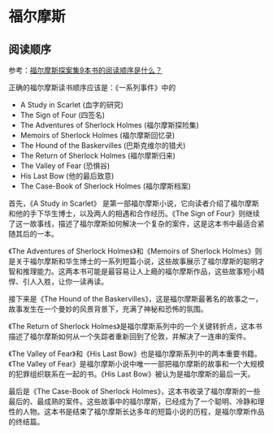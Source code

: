 # 福尔摩斯
## 阅读顺序 
参考：[福尔摩斯探案集9本书的阅读顺序是什么？](https://www.zhihu.com/question/433803779)

正确的福尔摩斯读书顺序应该是：《一系列事件》中的

- A Study in Scarlet (血字的研究)
- The Sign of Four (四签名)
- The Adventures of Sherlock Holmes (福尔摩斯探险集)
- Memoirs of Sherlock Holmes (福尔摩斯回忆录)
- The Hound of the Baskervilles (巴斯克维尔的猎犬)
- The Return of Sherlock Holmes (福尔摩斯归来)
- The Valley of Fear (恐惧谷)
- His Last Bow (他的最后致意)
- The Case-Book of Sherlock Holmes (福尔摩斯档案)

首先，《A Study in Scarlet》 是第一部福尔摩斯小说，它向读者介绍了福尔摩斯和他的手下华生博士，以及两人的相遇和合作经历。《The Sign of Four》则继续了这一故事线，描述了福尔摩斯如何解决一个复杂的案件，这是这本书中最适合紧随其后的一本。

《The Adventures of Sherlock Holmes》和《Memoirs of Sherlock Holmes》则是关于福尔摩斯和华生博士的一系列短篇小说，这些故事展示了福尔摩斯的聪明才智和推理能力。这两本书可能是最容易让人上瘾的福尔摩斯作品，这些故事短小精悍、引人入胜，让你一读再读。

接下来是《The Hound of the Baskervilles》，这是福尔摩斯最著名的故事之一，故事发生在一个曼妙的风景背景下，充满了神秘和恐怖的氛围。

《The Return of Sherlock Holmes》是福尔摩斯系列中的一个关键转折点，这本书描述了福尔摩斯如何从一个失踪者重新回到了伦敦，并解决了一连串的案件。

《The Valley of Fear》和《His Last Bow》也是福尔摩斯系列中的两本重要书籍。《The Valley of Fear》是福尔摩斯小说中唯一一部把福尔摩斯的故事和一个大规模的犯罪组织联系在一起的书。《His Last Bow》被认为是福尔摩斯的最后一天。

最后是《The Case-Book of Sherlock Holmes》，这本书收录了福尔摩斯的一些最后的、最成熟的案件。这些故事中的福尔摩斯，已经成为了一个聪明、冷静和理性的人物。这本书是结束了福尔摩斯长达多年的短篇小说的历程，是福尔摩斯作品的终结篇。